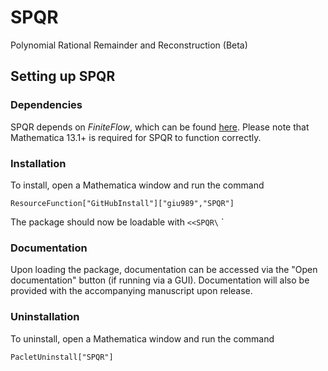 # SPQR
Polynomial Rational Remainder and Reconstruction (Beta)
## Setting up SPQR
### Dependencies
SPQR depends on _FiniteFlow_, which can be found [here](https://github.com/peraro/finiteflow).
Please note that Mathematica 13.1+ is required for SPQR to function correctly.
### Installation
To install, open a Mathematica window and run the command
```
ResourceFunction["GitHubInstall"]["giu989","SPQR"]
```
The package should now be loadable with `<<SPQR\` `
### Documentation
Upon loading the package, documentation can be accessed via the "Open documentation" button (if running via a GUI). Documentation will also be provided with the accompanying manuscript upon release.
### Uninstallation
To uninstall, open a Mathematica window and run the command
```
PacletUninstall["SPQR"]
```